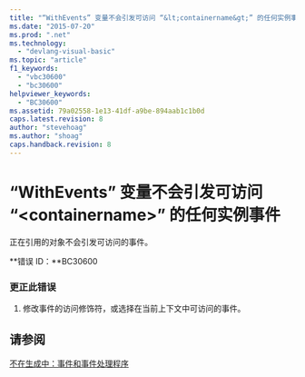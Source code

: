 ```yaml
---
title: "“WithEvents” 变量不会引发可访问 “&lt;containername&gt;” 的任何实例事件 | Microsoft Docs"
ms.date: "2015-07-20"
ms.prod: ".net"
ms.technology: 
  - "devlang-visual-basic"
ms.topic: "article"
f1_keywords: 
  - "vbc30600"
  - "bc30600"
helpviewer_keywords: 
  - "BC30600"
ms.assetid: 79a02558-1e13-41df-a9be-894aab1c1b0d
caps.latest.revision: 8
author: "stevehoag"
ms.author: "shoag"
caps.handback.revision: 8
---
```

# “WithEvents” 变量不会引发可访问 “&lt;containername&gt;” 的任何实例事件
正在引用的对象不会引发可访问的事件。  
  
 **错误 ID：**BC30600  
  
### 更正此错误  
  
1.  修改事件的访问修饰符，或选择在当前上下文中可访问的事件。  
  
## 请参阅  
 [不在生成中：事件和事件处理程序](http://msdn.microsoft.com/zh-cn/95074a0d-1cbc-4221-a95a-964185c7f962)